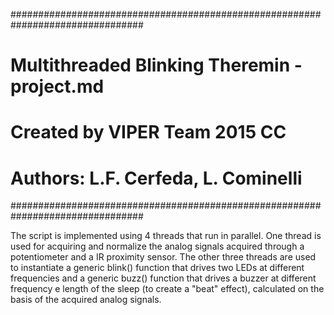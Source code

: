 ################################################################################
# Multithreaded Blinking Theremin - project.md
#
# Created by VIPER Team 2015 CC
# Authors: L.F. Cerfeda, L. Cominelli
################################################################################

The script is implemented using 4 threads that run in parallel. 
One thread is used for acquiring and normalize the analog signals acquired through 
a potentiometer and a IR proximity sensor. The other three threads are used to instantiate 
a generic blink() function that drives two LEDs at different frequencies and a generic buzz() function 
that drives a buzzer at different frequency e length of the sleep (to create a "beat" effect), 
calculated on the basis of the acquired analog signals.